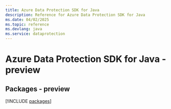 ```yaml
---
title: Azure Data Protection SDK for Java
description: Reference for Azure Data Protection SDK for Java
ms.date: 04/02/2025
ms.topic: reference
ms.devlang: java
ms.service: dataprotection
---
```

# Azure Data Protection SDK for Java - preview
## Packages - preview
[!INCLUDE [packages](data-protection-index.md)]